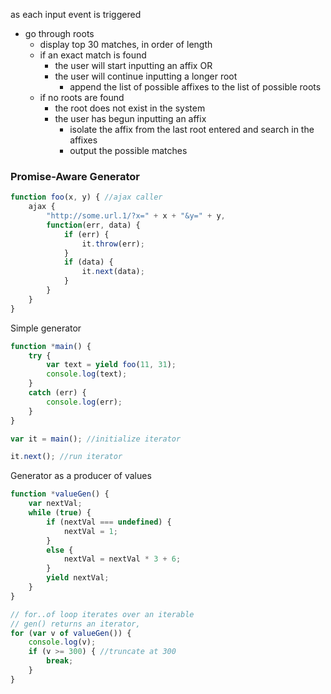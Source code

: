 as each input event is triggered
- go through roots
	- display top 30 matches, in order of length
	- if an exact match is found
		- the user will start inputting an affix OR
		- the user will continue inputting a longer root
			- append the list of possible affixes to the list of possible roots
	- if no roots are found
		- the root does not exist in the system
		- the user has begun inputting an affix
			- isolate the affix from the last root entered and search in the affixes
			- output the possible matches

### Promise-Aware Generator
```javascript
function foo(x, y) { //ajax caller
	ajax {
		"http://some.url.1/?x=" + x + "&y=" + y,
		function(err, data) {
			if (err) {
				it.throw(err);
			}
			if (data) {
				it.next(data);
			}
		}
	}
}
```

Simple generator
```javascript
function *main() {
	try {
		var text = yield foo(11, 31);
		console.log(text);
	}
	catch (err) {
		console.log(err);
	}
}

var it = main(); //initialize iterator

it.next(); //run iterator
```

Generator as a producer of values
```javascript
function *valueGen() {
	var nextVal;
	while (true) {
		if (nextVal === undefined) {
			nextVal = 1;
		}
		else {
			nextVal = nextVal * 3 + 6;
		}
		yield nextVal;
	}
}

// for..of loop iterates over an iterable
// gen() returns an iterator, 
for (var v of valueGen()) { 
	console.log(v);
	if (v >= 300) { //truncate at 300
		break;
	}
}
```
